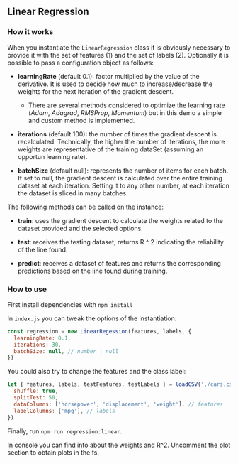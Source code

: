 ## Linear Regression

### How it works

When you instantiate the `LinearRegression` class it is obviously necessary to provide it with the set of features (1) and the set of labels (2). Optionally it is possible to pass a configuration object as follows:

- **learningRate** (default 0.1): factor multiplied by the value of the derivative. It is used to decide how much to increase/decrease the weights for the next iteration of the gradient descent.

  - There are several methods considered to optimize the learning rate (_Adam_, _Adagrad_, _RMSProp_, _Momentum_) but in this demo a simple and custom method is implemented.

- **iterations** (default 100): the number of times the gradient descent is recalculated. Technically, the higher the number of iterations, the more weights are representative of the training dataSet (assuming an opportun learning rate).

- **batchSize** (default null): represents the number of items for each batch. If set to null, the gradient descent is calculated over the entire training dataset at each iteration. Setting it to any other number, at each iteration the dataset is sliced ​​in many batches.

The following methods can be called on the instance:

- **train**: uses the gradient descent to calculate the weights related to the dataset provided and the selected options.

- **test**: receives the testing dataset, returns R ^ 2 indicating the reliability of the line found.

- **predict**: receives a dataset of features and returns the corresponding predictions based on the line found during training.

### How to use

First install dependencies with `npm install`

In `index.js` you can tweak the options of the instantiation:

```js
const regression = new LinearRegession(features, labels, {
  learningRate: 0.1,
  iterations: 30,
  batchSize: null, // number | null
})
```

You could also try to change the features and the class label:

```js
let { features, labels, testFeatures, testLabels } = loadCSV('./cars.csv', {
  shuffle: true,
  splitTest: 50,
  dataColumns: ['horsepower', 'displacement', 'weight'], // features
  labelColumns: ['mpg'], // labels
})
```

Finally, run `npm run regression:linear`.

In console you can find info about the weights and R^2. Uncomment the plot section to obtain plots in the fs.
